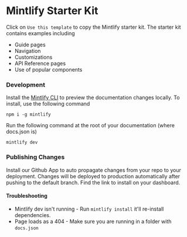 # Mintlify Starter Kit

Click on `Use this template` to copy the Mintlify starter kit. The starter kit contains examples including

- Guide pages
- Navigation
- Customizations
- API Reference pages
- Use of popular components

### Development

Install the [Mintlify CLI](https://www.npmjs.com/package/mintlify) to preview the documentation changes locally. To install, use the following command

```
npm i -g mintlify
```

Run the following command at the root of your documentation (where docs.json is)

```
mintlify dev
```

### Publishing Changes

Install our Github App to auto propagate changes from your repo to your deployment. Changes will be deployed to production automatically after pushing to the default branch. Find the link to install on your dashboard. 

#### Troubleshooting

- Mintlify dev isn't running - Run `mintlify install` it'll re-install dependencies.
- Page loads as a 404 - Make sure you are running in a folder with `docs.json`